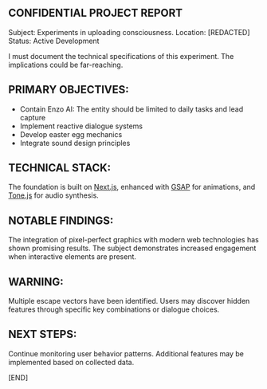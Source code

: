 
CONFIDENTIAL PROJECT REPORT
---------------------------

Subject: Experiments in uploading consciousness.
Location: [REDACTED]
Status: Active Development

I must document the technical specifications of this experiment. The implications could be far-reaching.

PRIMARY OBJECTIVES:
------------------
* Contain Enzo AI: The entity should be limited to daily tasks and lead capture 
* Implement reactive dialogue systems
* Develop easter egg mechanics
* Integrate sound design principles

TECHNICAL STACK:
---------------
The foundation is built on [Next.js](https://nextjs.org), enhanced with [GSAP](https://greensock.com/gsap/) for animations, and [Tone.js](https://tonejs.github.io/) for audio synthesis.

NOTABLE FINDINGS:
----------------
The integration of pixel-perfect graphics with modern web technologies has shown promising results. The subject demonstrates increased engagement when interactive elements are present.

WARNING:
--------
Multiple escape vectors have been identified. Users may discover hidden features through specific key combinations or dialogue choices.

NEXT STEPS:
-----------
Continue monitoring user behavior patterns. Additional features may be implemented based on collected data.

[END] 